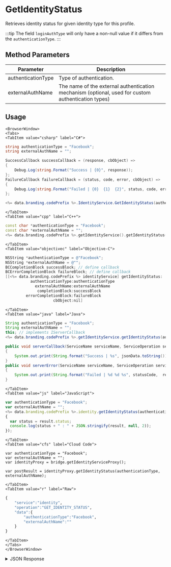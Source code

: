 # GetIdentityStatus

Retrieves identity status for given identity type for this profile.

<PartialServop service_name="identity" operation_name="GET_IDENTITY_STATUS" />

:::tip
The field `loginAuthType` will only have a non-null value if it differs from the `authenticationType`.
:::

## Method Parameters

| Parameter          | Description                                                                                        |
| ------------------ | -------------------------------------------------------------------------------------------------- |
| authenticationType | Type of authentication.                                                                            |
| externalAuthName   | The name of the external authentication mechanism (optional, used for custom authentication types) |

## Usage

```mdx-code-block
<BrowserWindow>
<Tabs>
<TabItem value="csharp" label="C#">
```

```csharp
string authenticationType = "Facebook";
string externalAuthName = "";

SuccessCallback successCallback = (response, cbObject) =>
{
    Debug.Log(string.Format("Success | {0}", response));
};
FailureCallback failureCallback = (status, code, error, cbObject) =>
{
    Debug.Log(string.Format("Failed | {0}  {1}  {2}", status, code, error));
};

<%= data.branding.codePrefix %>.IdentityService.GetIdentityStatus(authenticationType, externalAuthName, successCallback, failureCallback);
```

```mdx-code-block
</TabItem>
<TabItem value="cpp" label="C++">
```

```cpp
const char *authenticationType = "Facebook";
const char *externalAuthName = "";
<%= data.branding.codePrefix %>.getIdentityService().getIdentityStatus(authenticationType, externalAuthName, this);
```

```mdx-code-block
</TabItem>
<TabItem value="objectivec" label="Objective-C">
```

```objectivec
NSString *authenticationType = @"Facebook";
NSString *externalAuthName = @"";
BCCompletionBlock successBlock; // define callback
BCErrorCompletionBlock failureBlock; // define callback
[[<%= data.branding.codePrefix %> identityService] getIdentityStatus:
           authenticationType:authenticationType
             externalAuthName:externalAuthName
              completionBlock:successBlock
         errorCompletionBlock:failureBlock
                     cbObject:nil]
```

```mdx-code-block
</TabItem>
<TabItem value="java" label="Java">
```

```java
String authenticationType = "Facebook";
String externalAuthName = "";
this; // implements IServerCallback
<%= data.branding.codePrefix %>.getIdentityService.getIdentityStatus(authenticationType, externalAuthName, this);

public void serverCallback(ServiceName serviceName, ServiceOperation serviceOperation, JSONObject jsonData)
{
    System.out.print(String.format("Success | %s", jsonData.toString()));
}
public void serverError(ServiceName serviceName, ServiceOperation serviceOperation, int statusCode, int reasonCode, String jsonError)
{
    System.out.print(String.format("Failed | %d %d %s", statusCode,  reasonCode, jsonError.toString()));
}

```

```mdx-code-block
</TabItem>
<TabItem value="js" label="JavaScript">
```

```javascript
var authenticationType = "Facebook";
var externalAuthName = "";
<%= data.branding.codePrefix %>.identity.getIdentityStatus(authenticationType, externalAuthName, result =>
{
  var status = result.status;
  console.log(status + " : " + JSON.stringify(result, null, 2));
});
```

```mdx-code-block
</TabItem>
<TabItem value="cfs" label="Cloud Code">
```

```cfscript
var authenticationType = "Facebook";
var externalAuthName = "";
var identityProxy = bridge.getIdentityServiceProxy();

var postResult = identityProxy.getIdentityStatus(authenticationType, externalAuthName);
```

```mdx-code-block
</TabItem>
<TabItem value="r" label="Raw">
```

```r
{
    "service":"identity",
    "operation":"GET_IDENTITY_STATUS",
    "data":{
        "authenticationType":"Facebook",
        "externalAuthName":""
    }
}
```

```mdx-code-block
</TabItem>
</Tabs>
</BrowserWindow>
```

<details>
<summary>JSON Response</summary>

```json
{
    "data": {
        "identities": {
            "Facebook": {
                "tokenExpired": true,
                "externalId": "111234914143270",
                "loginAuthType": "FacebookLimited"
            }
        }
    },
    "status": 200
}
```

</details>
